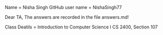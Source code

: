Name = Nisha Singh
GitHub user name = NishaSingh77

Dear TA, The answers are recorded in the file answers.md!

Class Deatils = Introduction to Computer Science I
                CS 2400, 
                Section 107
